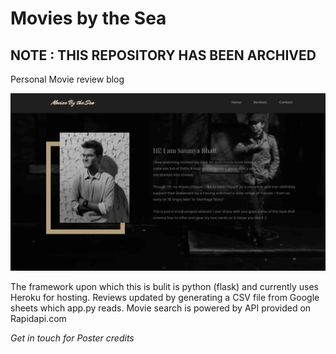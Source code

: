 # Movies by the Sea

## **NOTE : THIS REPOSITORY HAS BEEN ARCHIVED**

Personal Movie review blog

![Website Screenshot](./3.0/static/images/mbts_SS.jpg)

The framework upon which this is bulit is python (flask) and currently uses Heroku for hosting. Reviews updated by generating a CSV file from Google sheets which app.py reads. Movie search is powered by API provided on Rapidapi.com

_Get in touch for Poster credits_
